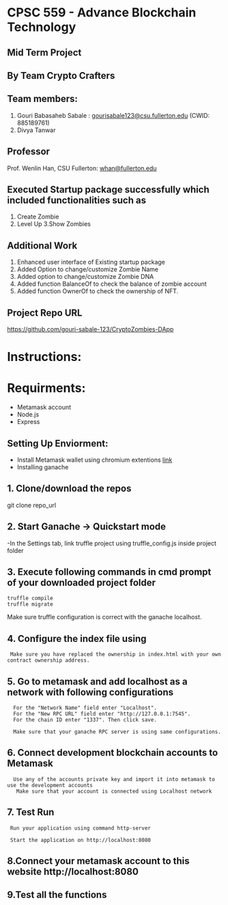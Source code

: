 # CPSC 559 - Advance Blockchain Technology

## Mid Term Project

## By Team Crypto Crafters


## Team members:

1. Gouri Babasaheb Sabale : gourisabale123@csu.fullerton.edu (CWID: 885189761)
2. Divya Tanwar
## Professor

Prof. Wenlin Han, CSU Fullerton: whan@fullerton.edu

## Executed Startup package successfully which included functionalities such as 
1. Create Zombie
2. Level Up
3.Show Zombies

## Additional Work

1. Enhanced user interface of Existing startup package
2. Added Option to change/customize Zombie Name
3. Added option to change/customize Zombie DNA
4. Added function BalanceOf to check the balance of zombie account
5. Added function OwnerOf to check the ownership of NFT.




## Project Repo URL
https://github.com/gouri-sabale-123/CryptoZombies-DApp

# Instructions:

# Requirments:
- Metamask account 
- Node.js 
- Express


## Setting Up Enviorment:
- Install Metamask wallet using chromium extentions [link](https://chrome.google.com/webstore/detail/metamask/nkbihfbeogaeaoehlefnkodbefgpgknn?hl=en)
- Installing ganache

## 1. Clone/download the repos 
git clone repo_url

## 2. Start Ganache -> Quickstart mode
-In the Settings tab, link truffle project using truffle_config.js inside project folder

## 3. Execute following commands in cmd prompt of your downloaded project folder
	truffle compile
	truffle migrate
 
  Make sure truffle configuration is correct with the ganache localhost.
 
## 4. Configure the index file using
     Make sure you have replaced the ownership in index.html with your own contract ownership address. 


## 5. Go to metamask and add localhost as a network with following configurations
      For the "Network Name" field enter "Localhost".
      For the "New RPC URL" field enter "http://127.0.0.1:7545".
      For the chain ID enter "1337". Then click save.
	  
	  Make sure that your ganache RPC server is using same configurations.
	  
## 6. Connect development blockchain accounts to Metamask
      Use any of the accounts private key and import it into metamask to use the development accounts
       Make sure that your account is connected using Localhost network
	   
	   
## 7. Test Run
     Run your application using command http-server
	 
	 Start the application on http://localhost:8080
	 
## 8.Connect your metamask account to this website http://localhost:8080

## 9.Test all the functions
	   
   

